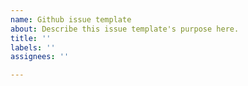 ```yaml
---
name: Github issue template
about: Describe this issue template's purpose here.
title: ''
labels: ''
assignees: ''

---
```



